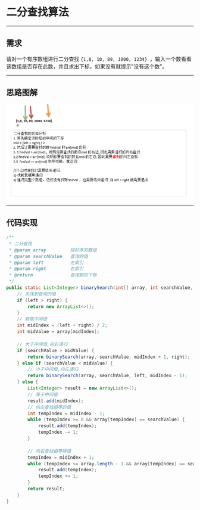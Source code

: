 # 二分查找算法
---
## 需求
请对一个有序数组进行二分查找 `{1,8, 10, 89, 1000, 1234} `，输入一个数看看该数组是否存在此数，并且求出下标，如果没有就提示"没有这个数"。

---
## 思路图解
![binary-search](./assets/binary-search.png)

---
## 代码实现
```java
/**
 * 二分查找
 * @param array			排好序的数组
 * @param searchValue	查询的值
 * @param left			左索引
 * @param right			右索引
 * @return				查询到的下标
 */
public static List<Integer> binarySearch(int[] array, int searchValue, int left, int right) {
	// 未找到查询的值
	if (left > right) {
		return new ArrayList<>();
	}
	// 获取中间值
	int midIndex = (left + right) / 2;
	int midValue = array[midIndex];

	// 大于中间值,向右递归
	if (searchValue > midValue) {
		return binarySearch(array, searchValue, midIndex + 1, right);
	} else if (searchValue < midValue) {
		// 小于中间值,向左递归
		return binarySearch(array, searchValue, left, midIndex - 1);
	} else {
		List<Integer> result = new ArrayList<>();
		// 等于中间值
		result.add(midIndex);
		// 向左查找相等的值
		int tempIndex = midIndex - 1;
		while (tempIndex >= 0 && array[tempIndex] == searchValue) {
			result.add(tempIndex);
			tempIndex -= 1;
		}

		// 向右查找相等得值
		tempIndex = midIndex + 1;
		while (tempIndex <= array.length - 1 && array[tempIndex] == searchValue) {
			result.add(tempIndex);
			tempIndex += 1;
		}
		return result;
	}
}
```
